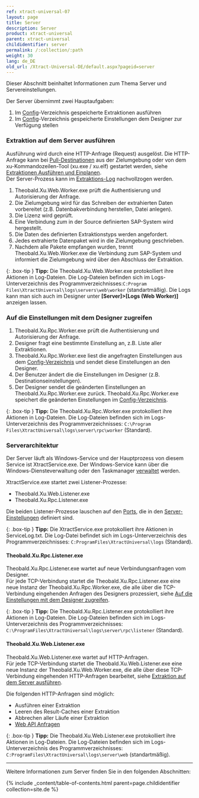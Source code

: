 ```yaml
---
ref: xtract-universal-07
layout: page
title: Server
description: Server
product: xtract-universal
parent: xtract-universal
childidentifier: server
permalink: /:collection/:path
weight: 30
lang: de_DE
old_url: /Xtract-Universal-DE/default.aspx?pageid=server
---
```


Dieser Abschnitt beinhaltet Informationen zum Thema Server und Servereinstellungen.

Der Server übernimmt zwei Hauptaufgaben:

1. Im [Config](./einfuehrung/backup-und-migration#konfigurationsdateien)-Verzeichnis gespeicherte Extraktionen ausführen 
2. Im [Config](./einfuehrung/backup-und-migration#konfigurationsdateien)-Verzeichnis gespeicherte Einstellungen dem Designer zur Verfügung stellen

### Extraktion auf dem Server ausführen

Ausführung wird durch eine HTTP-Anfrage (Request) ausgelöst. Die HTTP-Anfrage kann bei [Pull-Destinationen](./destinationen#pull--und-push-destinationen) aus der Zielumgebung oder von dem xu-Kommandozeilen-Tool (xu.exe / xu.elf) gestartet werden, siehe [Extraktionen Ausführen und Einplanen](./extraktionen-ausfuehren-und-einplanen).<br> 
Der Server-Prozess kann im [Extraktions-Log](./logging/log-zugriff-ueber-designer#extraktions-logs) nachvollzogen werden.

1. Theobald.Xu.Web.Worker.exe prüft die Authentisierung und Autorisierung der Anfrage. 
2. Die Zielumgebung wird für das Schreiben der extrahierten Daten vorbereitet (z.B. Datenbakverbindung herstellen, Datei anlegen).
3. Die Lizenz wird geprüft.
4. Eine Verbindung zum in der Source definierten SAP-System wird hergestellt.
5. Die Daten des definierten Extraktionstyps werden angefordert.
6. Jedes extrahierte Datenpaket wird in die Zielumgebung geschrieben.
7. Nachdem alle Pakete empfangen wurden, trennt Theobald.Xu.Web.Worker.exe die Verbindung zum SAP-System und informiert die Zielumgebung wird über den Abschluss der Extraktion.

{: .box-tip }
**Tipp:** Die Theobald.Xu.Web.Worker.exe protokolliert ihre Aktionen in Log-Dateien. 
Die Log-Dateien befinden sich im Logs-Unterverzeichnis des Programmverzeichnisses:`C:Program Files\XtractUniversal\logs\servers\web\worker` (standartmäßig). 
Die Logs kann man sich auch im Designer unter **[Server]>[Logs (Web Worker)]** anzeigen lassen.

### Auf die Einstellungen mit dem Designer zugreifen

1. Theobald.Xu.Rpc.Worker.exe prüft die Authentisierung und Autorisierung der Anfrage.
2. Designer fragt eine bestimmte Einstellung an, z.B. Liste aller Extraktionen. 
3. Theobald.Xu.Rpc.Worker.exe liest die angefragten Einstellungen aus dem [Config-Verzeichnis](./einfuehrung/backup-und-migration#konfigurationsdateien) und sendet diese Einstellungen an den Designer.
4. Der Benutzer ändert die die Einstellungen im Designer (z.B. Destinationseinstellungen).
5. Der Designer sendet die geänderten Einstellungen an Theobald.Xu.Rpc.Worker.exe zurück. Theobald.Xu.Rpc.Worker.exe speichert die geänderten Einstellungen im [Config-Verzeichnis](./einfuehrung/backup-und-migration#konfigurationsdateien).

{: .box-tip }
**Tipp:** Die Theobald.Xu.Rpc.Worker.exe protokolliert ihre Aktionen in Log-Dateien. 
Die Log-Dateien befinden sich im Logs-Unterverzeichnis des Programmverzeichnisses: `C:\Program Files\XtractUniversal\logs\server\rpc\worker` (Standard).


### Serverarchitektur

Der Server läuft als Windows-Service und der Hauptprozess von diesem Service ist XtractService.exe. Der Windows-Service kann über die Windows-Diensteverwaltung oder den Taskmanager [verwaltet](./server/server-starten) werden.

XtractService.exe startet zwei Listener-Prozesse:
- Theobald.Xu.Web.Listener.exe
- Theobald.Xu.Rpc.Listener.exe

Die beiden Listener-Prozesse lauschen auf den [Ports](./server/ports), die in den [Server-Einstellungen](./server/server-einstellungen) definiert sind.

{: .box-tip }
**Tipp:** Die XtractService.exe protokolliert ihre Aktionen in ServiceLog.txt. 
Die Log-Datei befindet sich im Logs-Unterverzeichnis des Programmverzeichnisses: `C:ProgramFiles\XtractUniversal\logs` (Standard).

#### Theobald.Xu.Rpc.Listener.exe

Theobald.Xu.Rpc.Listener.exe wartet auf neue Verbindungsanfragen vom Designer. <br>
Für jede TCP-Verbindung startet die Theobald.Xu.Rpc.Listener.exe eine neue Instanz der Theobald.Xu.Rpc.Worker.exe, die alle über die TCP-Verbindung eingehenden Anfragen des Designers prozessiert, siehe [Auf die Einstellungen mit dem Designer zugreifen](#auf-die-einstellungen-mit-dem-designer-zugreifen).
 
{: .box-tip }
**Tipp:** Die Theobald.Xu.Rpc.Listener.exe protokolliert ihre Aktionen in Log-Dateien. 
Die Log-Dateien befinden sich im Logs-Unterverzeichnis des Programmverzeichnisses: `C:\ProgramFiles\XtractUniversal\logs\server\rpc\listener` (Standard).

#### Theobald.Xu.Web.Listener.exe

Theobald.Xu.Web.Listener.exe wartet auf HTTP-Anfragen. <br>
Für jede TCP-Verbindung startet die Theobald.Xu.Web.Listener.exe eine neue Instanz der Theobald.Xu.Web.Worker.exe, die alle über diese TCP-Verbindung eingehenden HTTP-Anfragen bearbeitet, siehe [Extraktion auf dem Server ausführen](#extraktion-auf-dem-server-ausführen).

Die folgenden HTTP-Anfragen sind möglich:
- Ausführen einer Extraktion
- Leeren des Result-Caches einer Extraktion
- Abbrechen aller Läufe einer Extraktion
- [Web API Anfragen](./web-api)

{: .box-tip }
**Tipp:** Die Theobald.Xu.Web.Listener.exe protokolliert ihre Aktionen in Log-Dateien. 
Die Log-Dateien befinden sich im Logs-Unterverzeichnis des Programmverzeichnisses: `C:ProgramFiles\XtractUniversal\logs\server\web` (standartmäßig).

*****
Weitere Informationen zum Server finden Sie in den folgenden Abschnitten:

{% include _content/table-of-contents.html parent=page.childidentifier collection=site.de %}

